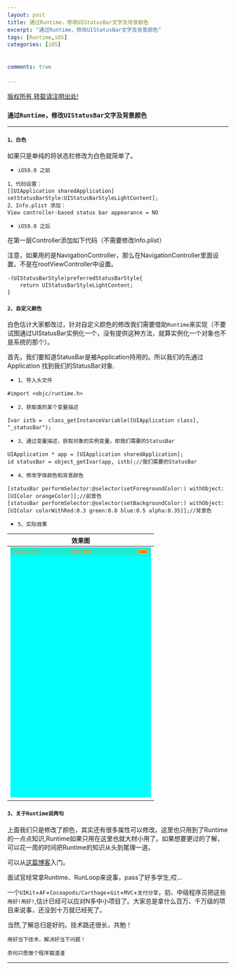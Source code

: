 ```yaml
---
layout: post
title: 通过Runtime，修改UIStatusBar文字及背景颜色 
excerpt: "通过Runtime，修改UIStatusBar文字及背景颜色"
tags: [Runtime,iOS]
categories: [iOS]

  
comments: true

---
```



<!--image:
  //不需要img路径
  feature: Gallary/716.jpg 
  feature: http://21232
  credit: JuanFelix
  creditlink: -->
  
[版权所有,转载请注明出处!](https://ifallen.github.io)


### `通过Runtime，修改UIStatusBar文字及背景颜色`

---

#### `1、白色`

>
如果只是单纯的将状态栏修改为白色就简单了。

- `iOS9.0 之前`

```
1、代码设置：
[[UIApplication sharedApplication] setStatusBarStyle:UIStatusBarStyleLightContent];
2、Info.plist 添加：
View controller-based status bar appearance = NO
```

- `iOS9.0 之后`

>
在第一层Controller添加如下代码（不需要修改Info.plist）
>
注意，如果用的是NavigationController，那么在NavigationController里面设置，不是在rootViewController中设置。


```
-(UIStatusBarStyle)preferredStatusBarStyle{
    return UIStatusBarStyleLightContent;
}
```

#### `2、自定义颜色`

>
白色估计大家都改过，针对自定义颜色的修改我们需要借助`Runtime`来实现（不要试图通过UIStatusBar实例化一个，没有提供这种方法，就算实例化一个对象也不是系统的那个）。
>
首先，我们要知道StatusBar是被Application持用的。所以我们的先通过Application 找到我们的StatusBar对象.

- `1、导入头文件`

```
#import <objc/runtime.h>
```

- `2、获取类的某个变量描述`

```
Ivar istb =  class_getInstanceVariable([UIApplication class], "_statusBar");
```

- `3、通过变量描述，获取对象的实例变量，即我们需要的StatusBar`

```
UIApplication * app = [UIApplication sharedApplication];
id statusBar = object_getIvar(app, istb);//我们需要的StatusBar
```

- `4、修改字体颜色和背景颜色`

```
[statusBar performSelector:@selector(setForegroundColor:) withObject:[UIColor orangeColor]];//前景色
[statusBar performSelector:@selector(setBackgroundColor:) withObject:[UIColor colorWithRed:0.3 green:0.8 blue:0.5 alpha:0.35]];//背景色
```
- `5、实际效果`

|效果图 |
|:-----------: |
|![image](https://github.com/iFallen/ifallen.github.io/raw/master/img/2016/08/statusbar/statusbar.png)|


#### `3、关于Runtime说两句`

>
上面我们只是修改了颜色，其实还有很多属性可以修改。这里也只用到了Runtime的一点点知识,Runtime如果只用在这里也就大材小用了。如果想要更过的了解，可以花一周的时间把Runtime的知识从头到尾理一道。
>
可以从[这篇博客](http://southpeak.github.io/blog/2014/10/25/objective-c-runtime-yun-xing-shi-zhi-lei-yu-dui-xiang/)入门。

>
面试官经常拿Runtime、RunLoop来说事，pass了好多学生,哎...
>
一个`UIKit`+`AF`+`Cocoapods/Carthage`+`Git`+`MVC`+`支付分享`，初、中级程序员把这些`用好!用好!`,估计已经可以应对N多中小项目了。大家总是拿什么百万、千万级的项目来说事，还没到十万就已经死了。
>
当然,了解总归是好的。技术路还很长，共勉！
>
`用好当下技术，解决好当下问题！`
>
`奈何只愿做个程序猿渣渣`


---

	
